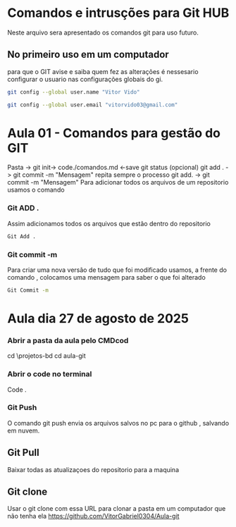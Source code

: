 # Comandos e intrusções para Git HUB
Neste arquivo sera apresentado os comandos git para uso futuro.

## No primeiro uso em um computador 
para que o GIT avise e saiba quem fez as alterações é nessesario
configurar o usuario nas configurações globais do gi.
```bash
git config --global user.name "Vitor Vido"

git config --global user.email "vitorvido03@gmail.com"
```



# Aula 01 - Comandos para gestão do GIT 
Pasta -> git init-> code./comandos.md <-save
git status (opcional) git add . -> git commit -m "Mensagem" 
repita sempre o processo git add. -> git commit -m "Mensagem"
Para adicionar todos os arquivos de um repositorio usamos o comando

### Git ADD .
  Assim adicionamos todos os arquivos que estão dentro do repositorio
  ``` Bash 
Git Add .
  ```
### Git commit -m
Para criar uma nova versão de tudo que foi modificado usamos, a frente do comando , colocamos uma mensagem para saber o que foi alterado
``` Bash 
Git Commit -m  
  ```
  
  
  # Aula dia 27 de agosto de 2025
  
  ### Abrir a pasta da aula pelo CMDcod
   cd \projetos-bd
   cd aula-git

   ### Abrir o code no terminal
   Code .

   ### Git Push 
   O comando git push envia os arquivos salvos no pc para o github , salvando em nuvem.
   
   ## Git Pull
   Baixar todas as atualizaçoes do repositorio para a maquina

   ## Git clone
   Usar o git clone com essa URL para clonar a pasta em um computador que não tenha ela
   https://github.com/VitorGabriel0304/Aula-git

  